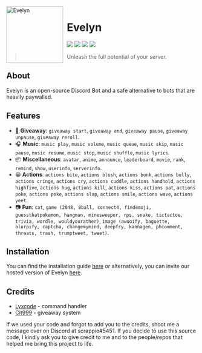 <img src="https://cdn.discordapp.com/avatars/832289090128969787/a6dbf8e910c7f3efbfef5dd83c56c69d.webp?size=2048" alt="Evelyn" height="150px" width="150px" align="left" style="float: left; margin: 0 10px 0 0;" alt="Jinx">

# Evelyn
[![](https://img.shields.io/badge/discord.js-v14.6.0-blue.svg?logo=npm)](https://github.com/discordjs)
[![](https://img.shields.io/github/issues/notscrappie/Evelyn)](https://github.com/t3amedge/Evelyn/issues)
[![](https://img.shields.io/github/stars/notscrappie/Evelyn)](https://github.com/t3amedge/Evelyn)
[![](https://img.shields.io/discord/838499177243738172?color=5865F2&logo=discord&logoColor=white)](https://discord.gg/HwkDSs7X82)
> Unleash the full potential of your server.

## About

Evelyn is an open-source Discord Bot and a safe alternative to bots that are heavily paywalled.

## Features

- 🎉 **Giveaway**: `giveaway start`, `giveaway end`, `giveaway pause`, `giveaway unpause`, `giveaway reroll`.
- 🎧 **Music**: `music play`, `music volume`, `music queue`, `music skip`, `music pause`, `music resume`, `music stop`, `music shuffle`, `music lyrics`.
- 📦 **Miscellaneous**: `avatar`, `anime`, `announce`, `leaderboard`, `movie`, `rank`, `remind`, `show`, `userinfo`, `serverinfo`.
- 😀 **Actions**: `actions bite`, `actions blush`, `actions bonk`, `actions bully`, `actions cringe`, `actions cry`, `actions cuddle`, `actions handhold`, `actions highfive`, `actions hug`, `actions kill`, `actions kiss`, `actions pat`, `actions poke`, `actions poke`, `actions slap`, `actions smile`, `actions wave`, `actions yeet`.
- 📷 **Fun**: `cat`, `game (2048, 8ball, connect4, findemoji, guessthatpokemon, hangman, minesweeper, rps, snake, tictactoe, trivia, wordle, wouldyourather)`, `image (awooify, baguette, blurpify, captcha, changemymind, deepfry, kannagen, phcomment, threats, trash, trumptweet, tweet)`.

## Installation

You can find the installation guide [here](https://docs.evelynbot.ml) or alternatively, you can invite our hosted version of Evelyn [here](https://discord.com/oauth2/authorize?client_id=832289090128969787&permissions=8&scope=bot%20applications.commands).

## Credits

- [Lyxcode](https://youtube.com/c/Lyxcode) - command handler
- [Cit999](https://github.com/cit999/djs-projects/tree/master/Giveaway%20System) - giveaway system

If we used your code and forgot to add you to the credits, shoot me a message over on Discord at scrappie#5451.
If you decide to use this source code, I kindly ask you to give credit to me and to the people/repos that helped me bring this project to life.
